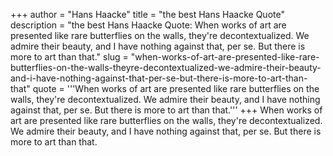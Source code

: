 +++
author = "Hans Haacke"
title = "the best Hans Haacke Quote"
description = "the best Hans Haacke Quote: When works of art are presented like rare butterflies on the walls, they're decontextualized. We admire their beauty, and I have nothing against that, per se. But there is more to art than that."
slug = "when-works-of-art-are-presented-like-rare-butterflies-on-the-walls-theyre-decontextualized-we-admire-their-beauty-and-i-have-nothing-against-that-per-se-but-there-is-more-to-art-than-that"
quote = '''When works of art are presented like rare butterflies on the walls, they're decontextualized. We admire their beauty, and I have nothing against that, per se. But there is more to art than that.'''
+++
When works of art are presented like rare butterflies on the walls, they're decontextualized. We admire their beauty, and I have nothing against that, per se. But there is more to art than that.
